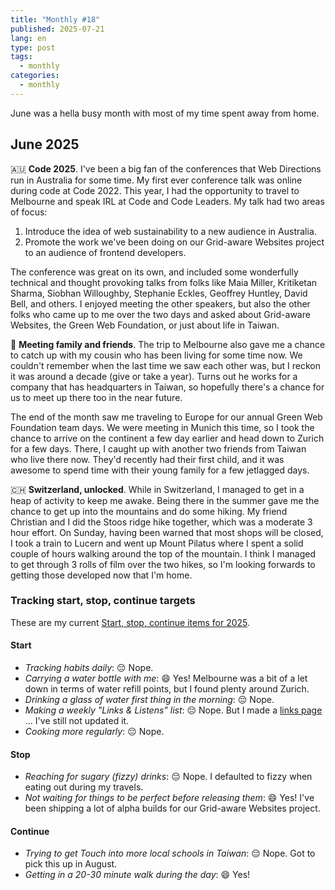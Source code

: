 ```yaml
---
title: "Monthly #18"
published: 2025-07-21
lang: en
type: post
tags:
  - monthly
categories:
  - monthly
---
```


June was a hella busy month with most of my time spent away from home.

## June 2025

🇦🇺 **Code 2025**. I've been a big fan of the conferences that Web Directions run in Australia for some time. My first ever conference talk was online during code at Code 2022. This year, I had the opportunity to travel to Melbourne and speak IRL at Code and Code Leaders. My talk had two areas of focus:

1. Introduce the idea of web sustainability to a new audience in Australia.
2. Promote the work we've been doing on our Grid-aware Websites project to an audience of frontend developers.

The conference was great on its own, and included some wonderfully technical and thought provoking talks from folks like Maia Miller, Kritiketan Sharma, Siobhan Willoughby, Stephanie Eckles, Geoffrey Huntley, David Bell, and others. I enjoyed meeting the other speakers, but also the other folks who came up to me over the two days and asked about Grid-aware Websites, the Green Web Foundation, or just about life in Taiwan.

🤗 **Meeting family and friends**. The trip to Melbourne also gave me a chance to catch up with my cousin who has been living for some time now. We couldn't remember when the last time we saw each other was, but I reckon it was around a decade (give or take a year). Turns out he works for a company that has headquarters in Taiwan, so hopefully there's a chance for us to meet up there too in the near future.

The end of the month saw me traveling to Europe for our annual Green Web Foundation team days. We were meeting in Munich this time, so I took the chance to arrive on the continent a few day earlier and head down to Zurich for a few days. There, I caught up with another two friends from Taiwan who live there now. They'd recently had their first child, and it was awesome to spend time with their young family for a few jetlagged days.

🇨🇭 **Switzerland, unlocked**. While in Switzerland, I managed to get in a heap of activity to keep me awake. Being there in the summer gave me the chance to get up into the mountains and do some hiking. My friend Christian and I did the Stoos ridge hike together, which was a moderate 3 hour effort. On Sunday, having been warned that most shops will be closed, I took a train to Lucern and went up Mount Pilatus where I spent a solid couple of hours walking around the top of the mountain. I think I managed to get through 3 rolls of film over the two hikes, so I'm looking forwards to getting those developed now that I'm home.

### Tracking start, stop, continue targets

These are my current [Start, stop, continue items for 2025](/notes/start-stop-continue-2025/).

#### **Start**

- _Tracking habits daily_: 😔 Nope.
- _Carrying a water bottle with me_: 😄 Yes! Melbourne was a bit of a let down in terms of water refill points, but I found plenty around Zurich.
- _Drinking a glass of water first thing in the morning_: 😔 Nope.
- _Making a weekly "Links & Listens" list_: 😔 Nope. But I made a [links page](/links) ... I've still not updated it.
- _Cooking more regularly_: 😔 Nope.

#### **Stop**

- _Reaching for sugary (fizzy) drinks_: 😔 Nope. I defaulted to fizzy when eating out during my travels.
- _Not waiting for things to be perfect before releasing them_: 😄 Yes! I've been shipping a lot of alpha builds for our Grid-aware Websites project.

#### **Continue**

- _Trying to get Touch into more local schools in Taiwan_: 😔 Nope. Got to pick this up in August.
- _Getting in a 20-30 minute walk during the day_: 😄 Yes!
